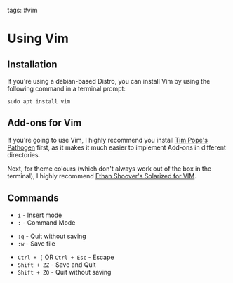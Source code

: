 tags: #vim
# Using Vim
## Installation
If you're using a debian-based Distro, you can install Vim by using the following command in a terminal prompt:

	sudo apt install vim

## Add-ons for Vim
If you're going to use Vim, I highly recommend you install [Tim Pope's Pathogen](https://github.com/tpope/vim-pathogen) first, as it makes it much easier to implement Add-ons in different directories.

Next, for theme colours (which don't always work out of the box in the terminal), I highly recommend [Ethan Shoover's Solarized for VIM](https://github.com/altercation/vim-colors-solarized).

## Commands

- `i` - Insert mode  
- `:` - Command Mode  
* `:q` - Quit without saving
* `:w` - Save file

- `Ctrl + [`  OR  `Ctrl + Esc` - Escape  
- `Shift + ZZ` - Save and Quit
- `Shift + ZQ` - Quit without saving
